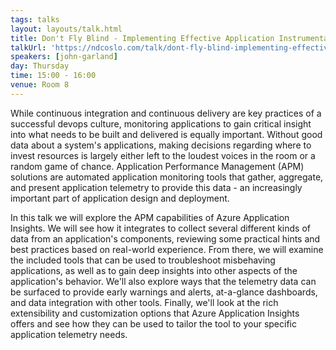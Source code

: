 ```yaml
---
tags: talks
layout: layouts/talk.html
title: Don't Fly Blind - Implementing Effective Application Instrumentation with Azure Application Insights
talkUrl: 'https://ndcoslo.com/talk/dont-fly-blind-implementing-effective-application-instrumentation-with-azure-application-insights/'
speakers: [john-garland]
day: Thursday
time: 15:00 - 16:00
venue: Room 8
---
```

While continuous integration and continuous delivery are key practices of a successful devops culture, monitoring applications to gain critical insight into what needs to be built and delivered is equally important. Without good data about a system's applications, making decisions regarding where to invest resources is largely either left to the loudest voices in the room or a random game of chance. Application Performance Management (APM) solutions are automated application monitoring tools that gather, aggregate, and present application telemetry to provide this data - an increasingly important part of application design and deployment.

In this talk we will explore the APM capabilities of Azure Application Insights. We will see how it integrates to collect several different kinds of data from an application's components, reviewing some practical hints and best practices based on real-world experience. From there, we will examine the included tools that can be used to troubleshoot misbehaving applications, as well as to gain deep insights into other aspects of the application's behavior. We'll also explore ways that the telemetry data can be surfaced to provide early warnings and alerts, at-a-glance dashboards, and data integration with other tools. Finally, we'll look at the rich extensibility and customization options that Azure Application Insights offers and see how they can be used to tailor the tool to your specific application telemetry needs.